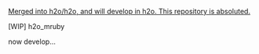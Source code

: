 [Merged into h2o/h2o, and will develop in h2o. This repository is absoluted.](https://github.com/h2o/h2o/pulls?utf8=%E2%9C%93&q=label%3Amruby+)


[WIP] h2o_mruby

now develop...
